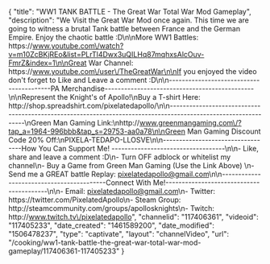 {
    "title": "WW1 TANK BATTLE - The Great War Total War Mod Gameplay",
    "description": "We Visit the Great War Mod once again.  This time we are going to witness a brutal Tank battle between France and the German Empire.  Enjoy the chaotic battle :D\n\nMore WW1 Battles: https:\/\/www.youtube.com\/watch?v=m10ZcBKjREo&list=PLrTl4Dwx3uQILHq87mqhxsAlcOuv-FmrZ&index=1\n\nGreat War Channel: https:\/\/www.youtube.com\/user\/TheGreatWar\n\nIf you enjoyed the video don't forget to Like and Leave a comment :D\n\n-----------------------------------------PA Merchandise----------------------------------------------\n\nRepresent the Knight's of Apollo!\nBuy a T-shirt Here: http:\/\/shop.spreadshirt.com\/pixelatedapollo\/\n\n---------------------------------------------------------------------------------------------------------------\nGreen Man Gaming Link:\nhttp:\/\/www.greenmangaming.com\/?tap_a=1964-996bbb&tap_s=29753-aa0a78\n\nGreen Man Gaming Discount Code 20% Off:\nPIXELA-TEDAPO-LLOSVE\n\n----------------------------------How You Can Support Me! -----------------------------------\n\n- Like, share and leave a comment :D\n- Turn OFF adblock or whitelist my channel\n- Buy a Game from Green Man Gaming (Use the Link Above) \n- Send me a GREAT battle Replay: pixelatedapollo@gmail.com\n\n------------------------------------------Connect With Me!-----------------------------------------\n\n- Email: pixelatedapollo@gmail.com\n- Twitter: https:\/\/twitter.com\/PixelatedApollo\n- Steam Group:  http:\/\/steamcommunity.com\/groups\/apollosknights\n- Twitch: http:\/\/www.twitch.tv\/pixelatedapollo",
    "channelid": "117406361",
    "videoid": "117405233",
    "date_created": "1461589200",
    "date_modified": "1506478237",
    "type": "captivate",
    "layout": "channelVideo",
    "url": "\/cooking\/ww1-tank-battle-the-great-war-total-war-mod-gameplay\/117406361-117405233"
}